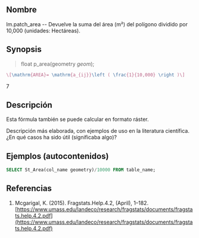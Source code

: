 ## Nombre
lm.patch_area --  Devuelve la suma del área (m²) del polígono dividido por 10,000 (unidades: Hectáreas).

## Synopsis

> float p_area(geometry *geom*);

```tex
\[\mathrm{AREA}= \mathrm{a_{ij}}\left ( \frac{1}{10,000} \right )\]
```
7 
## Descripción

Esta fórmula también se puede calcular en formato ráster.

Descripción más elaborada, con ejemplos de uso en la literatura científica. ¿En qué casos ha sido útil (significaba algo)?


## Ejemplos (autocontenidos)


```sql
SELECT St_Area(col_name geometry)/10000 FROM table_name;
```

## Referencias

1. Mcgarigal, K. (2015). Fragstats.Help.4.2, (April), 1–182. [https://www.umass.edu/landeco/research/fragstats/documents/fragstats.help.4.2.pdf](https://www.umass.edu/landeco/research/fragstats/documents/fragstats.help.4.2.pdf)
